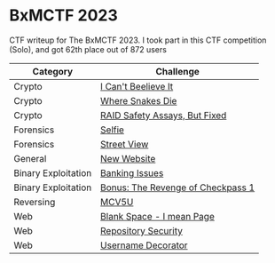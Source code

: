 # BxMCTF 2023
CTF writeup for The BxMCTF 2023. I took part in this CTF competition (Solo), and got 62th place out of 872 users

| Category | Challenge |
| --- | --- |
| Crypto | [I Can't Beelieve It](/BxMCTF%202023/I%20Can't%20Beelieve%20It/)
| Crypto | [Where Snakes Die](/BxMCTF%202023/Where%20Snakes%20Die/)
| Crypto | [RAID Safety Assays, But Fixed](/BxMCTF%202023/RAID%20Safety%20Assays%2C%20But%20Fixed/)
| Forensics | [Selfie](/BxMCTF%202023/Selfie/)
| Forensics | [Street View](/BxMCTF%202023/Street%20View/)
| General | [New Website](/BxMCTF%202023/New%20Website/)
| Binary Exploitation | [Banking Issues](/BxMCTF%202023/Banking%20Issues/)
| Binary Exploitation | [Bonus: The Revenge of Checkpass 1](/BxMCTF%202023/Bonus%20The%20Revenge%20of%20Checkpass%201/)
| Reversing | [MCV5U](/BxMCTF%202023/MCV5U/)
| Web | [Blank Space - I mean Page](/BxMCTF%202023/Blank%20Space%20-%20I%20mean%20Page/)
| Web | [Repository Security](/BxMCTF%202023/Repository%20Security/)
| Web | [Username Decorator](/BxMCTF%202023/Username%20Decorator/)